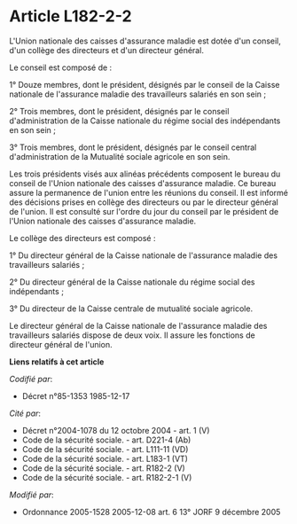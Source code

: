 # Article L182-2-2

L'Union nationale des caisses d'assurance maladie est dotée d'un conseil, d'un collège des directeurs et d'un directeur
général.

Le conseil est composé de :

1° Douze membres, dont le président, désignés par le conseil de la Caisse nationale de l'assurance maladie des travailleurs
salariés en son sein ;

2° Trois membres, dont le président, désignés par le conseil d'administration de la Caisse nationale du régime social des
indépendants en son sein ;

3° Trois membres, dont le président, désignés par le conseil central d'administration de la Mutualité sociale agricole en son
sein.

Les trois présidents visés aux alinéas précédents composent le bureau du conseil de l'Union nationale des caisses d'assurance
maladie. Ce bureau assure la permanence de l'union entre les réunions du conseil. Il est informé des décisions prises en
collège des directeurs ou par le directeur général de l'union. Il est consulté sur l'ordre du jour du conseil par le
président de l'Union nationale des caisses d'assurance maladie.

Le collège des directeurs est composé :

1° Du directeur général de la Caisse nationale de l'assurance maladie des travailleurs salariés ;

2° Du directeur général de la Caisse nationale du régime social des indépendants ;

3° Du directeur de la Caisse centrale de mutualité sociale agricole.

Le directeur général de la Caisse nationale de l'assurance maladie des travailleurs salariés dispose de deux voix. Il assure
les fonctions de directeur général de l'union.

**Liens relatifs à cet article**

_Codifié par_:

  - Décret n°85-1353 1985-12-17

_Cité par_:

  - Décret n°2004-1078 du 12 octobre 2004 - art. 1 (V)
  - Code de la sécurité sociale. - art. D221-4 (Ab)
  - Code de la sécurité sociale. - art. L111-11 (VD)
  - Code de la sécurité sociale. - art. L183-1 (VT)
  - Code de la sécurité sociale. - art. R182-2 (V)
  - Code de la sécurité sociale. - art. R182-2-1 (V)

_Modifié par_:

  - Ordonnance 2005-1528 2005-12-08 art. 6 13° JORF 9 décembre 2005

